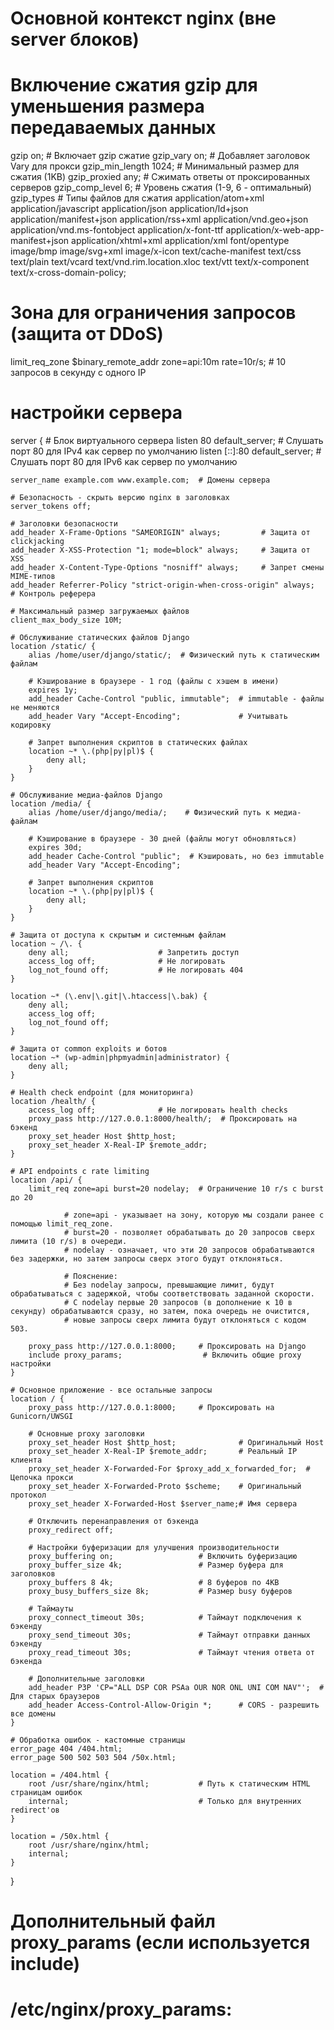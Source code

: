 # Основной контекст nginx (вне server блоков)
# Включение сжатия gzip для уменьшения размера передаваемых данных
gzip on;                          # Включает gzip сжатие
gzip_vary on;                     # Добавляет заголовок Vary для прокси
gzip_min_length 1024;             # Минимальный размер для сжатия (1KB)
gzip_proxied any;                 # Сжимать ответы от проксированных серверов
gzip_comp_level 6;                # Уровень сжатия (1-9, 6 - оптимальный)
gzip_types                        # Типы файлов для сжатия
    application/atom+xml
    application/javascript
    application/json
    application/ld+json
    application/manifest+json
    application/rss+xml
    application/vnd.geo+json
    application/vnd.ms-fontobject
    application/x-font-ttf
    application/x-web-app-manifest+json
    application/xhtml+xml
    application/xml
    font/opentype
    image/bmp
    image/svg+xml
    image/x-icon
    text/cache-manifest
    text/css
    text/plain
    text/vcard
    text/vnd.rim.location.xloc
    text/vtt
    text/x-component
    text/x-cross-domain-policy;

# Зона для ограничения запросов (защита от DDoS)
limit_req_zone $binary_remote_addr zone=api:10m rate=10r/s;  # 10 запросов в секунду с одного IP

# настройки сервера
server {
    # Блок виртуального сервера
    listen 80 default_server;      # Слушать порт 80 для IPv4 как сервер по умолчанию
    listen [::]:80 default_server; # Слушать порт 80 для IPv6 как сервер по умолчанию
    
    server_name example.com www.example.com;  # Домены сервера
    
    # Безопасность - скрыть версию nginx в заголовках
    server_tokens off;
    
    # Заголовки безопасности
    add_header X-Frame-Options "SAMEORIGIN" always;         # Защита от clickjacking
    add_header X-XSS-Protection "1; mode=block" always;     # Защита от XSS
    add_header X-Content-Type-Options "nosniff" always;     # Запрет смены MIME-типов
    add_header Referrer-Policy "strict-origin-when-cross-origin" always;  # Контроль реферера
    
    # Максимальный размер загружаемых файлов
    client_max_body_size 10M;
    
    # Обслуживание статических файлов Django
    location /static/ {
        alias /home/user/django/static/;  # Физический путь к статическим файлам
        
        # Кэширование в браузере - 1 год (файлы с хэшем в имени)
        expires 1y;
        add_header Cache-Control "public, immutable";  # immutable - файлы не меняются
        add_header Vary "Accept-Encoding";             # Учитывать кодировку
        
        # Запрет выполнения скриптов в статических файлах
        location ~* \.(php|py|pl)$ {
            deny all;
        }
    }
    
    # Обслуживание медиа-файлов Django
    location /media/ {
        alias /home/user/django/media/;    # Физический путь к медиа-файлам
        
        # Кэширование в браузере - 30 дней (файлы могут обновляться)
        expires 30d;
        add_header Cache-Control "public";  # Кэшировать, но без immutable
        add_header Vary "Accept-Encoding";
        
        # Запрет выполнения скриптов
        location ~* \.(php|py|pl)$ {
            deny all;
        }
    }
    
    # Защита от доступа к скрытым и системным файлам
    location ~ /\. {
        deny all;                    # Запретить доступ
        access_log off;              # Не логировать
        log_not_found off;           # Не логировать 404
    }
    
    location ~* (\.env|\.git|\.htaccess|\.bak) {
        deny all;
        access_log off;
        log_not_found off;
    }
    
    # Защита от common exploits и ботов
    location ~* (wp-admin|phpmyadmin|administrator) {
        deny all;
    }
    
    # Health check endpoint (для мониторинга)
    location /health/ {
        access_log off;              # Не логировать health checks
        proxy_pass http://127.0.0.1:8000/health/;  # Проксировать на бэкенд
        proxy_set_header Host $http_host;
        proxy_set_header X-Real-IP $remote_addr;
    }
    
    # API endpoints с rate limiting
    location /api/ {
        limit_req zone=api burst=20 nodelay;  # Ограничение 10 r/s с burst до 20

                # zone=api - указывает на зону, которую мы создали ранее с помощью limit_req_zone.
                # burst=20 - позволяет обрабатывать до 20 запросов сверх лимита (10 r/s) в очереди.
                # nodelay - означает, что эти 20 запросов обрабатываются без задержки, но затем запросы сверх этого будут отклоняться.

                # Пояснение:
                # Без nodelay запросы, превышающие лимит, будут обрабатываться с задержкой, чтобы соответствовать заданной скорости.
                # С nodelay первые 20 запросов (в дополнение к 10 в секунду) обрабатываются сразу, но затем, пока очередь не очистится,
                # новые запросы сверх лимита будут отклоняться с кодом 503.
        
        proxy_pass http://127.0.0.1:8000;     # Проксировать на Django
        include proxy_params;                  # Включить общие proxy настройки
    }
    
    # Основное приложение - все остальные запросы
    location / {
        proxy_pass http://127.0.0.1:8000;     # Проксировать на Gunicorn/UWSGI
        
        # Основные proxy заголовки
        proxy_set_header Host $http_host;              # Оригинальный Host
        proxy_set_header X-Real-IP $remote_addr;       # Реальный IP клиента
        proxy_set_header X-Forwarded-For $proxy_add_x_forwarded_for;  # Цепочка прокси
        proxy_set_header X-Forwarded-Proto $scheme;    # Оригинальный протокол
        proxy_set_header X-Forwarded-Host $server_name;# Имя сервера
        
        # Отключить перенаправления от бэкенда
        proxy_redirect off;
        
        # Настройки буферизации для улучшения производительности
        proxy_buffering on;                   # Включить буферизацию
        proxy_buffer_size 4k;                 # Размер буфера для заголовков
        proxy_buffers 8 4k;                   # 8 буферов по 4KB
        proxy_busy_buffers_size 8k;           # Размер busy буферов
        
        # Таймауты
        proxy_connect_timeout 30s;            # Таймаут подключения к бэкенду
        proxy_send_timeout 30s;               # Таймаут отправки данных бэкенду
        proxy_read_timeout 30s;               # Таймаут чтения ответа от бэкенда
        
        # Дополнительные заголовки
        add_header P3P 'CP="ALL DSP COR PSAa OUR NOR ONL UNI COM NAV"';  # Для старых браузеров
        add_header Access-Control-Allow-Origin *;      # CORS - разрешить все домены
    }
    
    # Обработка ошибок - кастомные страницы
    error_page 404 /404.html;
    error_page 500 502 503 504 /50x.html;
    
    location = /404.html {
        root /usr/share/nginx/html;           # Путь к статическим HTML страницам ошибок
        internal;                             # Только для внутренних redirect'ов
    }
    
    location = /50x.html {
        root /usr/share/nginx/html;
        internal;
    }
}

# Дополнительный файл proxy_params (если используется include)
# /etc/nginx/proxy_params: